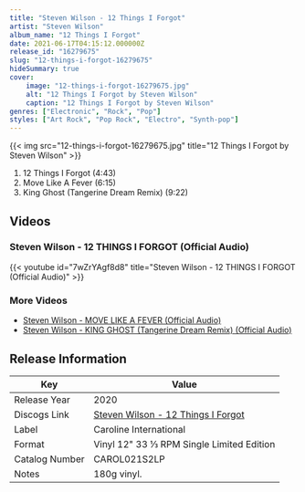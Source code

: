```yaml
---
title: "Steven Wilson - 12 Things I Forgot"
artist: "Steven Wilson"
album_name: "12 Things I Forgot"
date: 2021-06-17T04:15:12.000000Z
release_id: "16279675"
slug: "12-things-i-forgot-16279675"
hideSummary: true
cover:
    image: "12-things-i-forgot-16279675.jpg"
    alt: "12 Things I Forgot by Steven Wilson"
    caption: "12 Things I Forgot by Steven Wilson"
genres: ["Electronic", "Rock", "Pop"]
styles: ["Art Rock", "Pop Rock", "Electro", "Synth-pop"]
---
```


{{< img src="12-things-i-forgot-16279675.jpg" title="12 Things I Forgot by Steven Wilson" >}}

<!-- section break -->

1. 12 Things I Forgot (4:43)
2. Move Like A Fever (6:15)
3. King Ghost (Tangerine Dream Remix) (9:22)

<!-- section break -->




## Videos
### Steven Wilson - 12 THINGS I FORGOT (Official Audio)
{{< youtube id="7wZrYAgf8d8" title="Steven Wilson - 12 THINGS I FORGOT (Official Audio)" >}}<br>

### More Videos

- [Steven Wilson - MOVE LIKE A FEVER (Official Audio)](https://www.youtube.com/watch?v=6ocVr57vKq4)
- [Steven Wilson - KING GHOST (Tangerine Dream Remix) (Official Audio)](https://www.youtube.com/watch?v=SkJqPSrLUNo)


## Release Information
|  Key           | Value                                                |
| ---------------| ---------------------------------------------------- |
| Release Year   | 2020                                   |
| Discogs Link   | [Steven Wilson - 12 Things I Forgot](https://www.discogs.com/release/16279675-Steven-Wilson-12-Things-I-Forgot) |
| Label          | Caroline International |
| Format         | Vinyl 12" 33 ⅓ RPM Single Limited Edition |
| Catalog Number | CAROL021S2LP |
| Notes | 180g vinyl. |